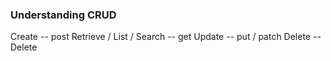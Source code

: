 ### Understanding CRUD

Create -- post
Retrieve / List / Search -- get
Update -- put / patch
Delete -- Delete